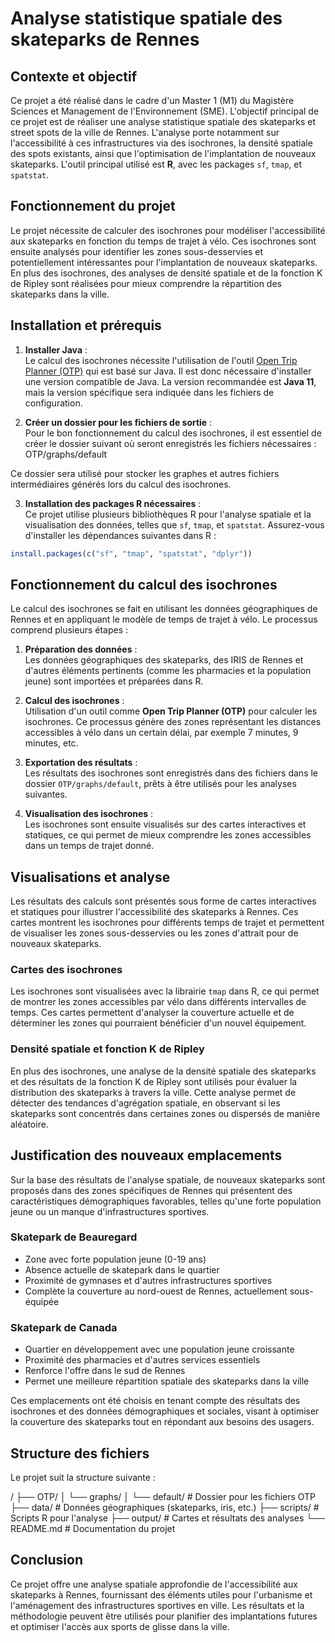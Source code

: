 # Analyse statistique spatiale des skateparks de Rennes

## Contexte et objectif

Ce projet a été réalisé dans le cadre d'un Master 1 (M1) du Magistère Sciences et Management de l'Environnement (SME). L'objectif principal de ce projet est de réaliser une analyse statistique spatiale des skateparks et street spots de la ville de Rennes. L'analyse porte notamment sur l'accessibilité à ces infrastructures via des isochrones, la densité spatiale des spots existants, ainsi que l'optimisation de l'implantation de nouveaux skateparks. L'outil principal utilisé est **R**, avec les packages `sf`, `tmap`, et `spatstat`.

## Fonctionnement du projet

Le projet nécessite de calculer des isochrones pour modéliser l'accessibilité aux skateparks en fonction du temps de trajet à vélo. Ces isochrones sont ensuite analysés pour identifier les zones sous-desservies et potentiellement intéressantes pour l'implantation de nouveaux skateparks. En plus des isochrones, des analyses de densité spatiale et de la fonction K de Ripley sont réalisées pour mieux comprendre la répartition des skateparks dans la ville.

## Installation et prérequis

1. **Installer Java** :  
   Le calcul des isochrones nécessite l'utilisation de l'outil [Open Trip Planner (OTP)](http://www.openstreetmap.org) qui est basé sur Java. Il est donc nécessaire d'installer une version compatible de Java. La version recommandée est **Java 11**, mais la version spécifique sera indiquée dans les fichiers de configuration.

2. **Créer un dossier pour les fichiers de sortie** :  
   Pour le bon fonctionnement du calcul des isochrones, il est essentiel de créer le dossier suivant où seront enregistrés les fichiers nécessaires :  OTP/graphs/default

Ce dossier sera utilisé pour stocker les graphes et autres fichiers intermédiaires générés lors du calcul des isochrones.

3. **Installation des packages R nécessaires** :  
Ce projet utilise plusieurs bibliothèques R pour l'analyse spatiale et la visualisation des données, telles que `sf`, `tmap`, et `spatstat`. Assurez-vous d'installer les dépendances suivantes dans R :
```R
install.packages(c("sf", "tmap", "spatstat", "dplyr"))
```

## Fonctionnement du calcul des isochrones

Le calcul des isochrones se fait en utilisant les données géographiques de Rennes et en appliquant le modèle de temps de trajet à vélo. Le processus comprend plusieurs étapes :

1. **Préparation des données** :  
   Les données géographiques des skateparks, des IRIS de Rennes et d'autres éléments pertinents (comme les pharmacies et la population jeune) sont importées et préparées dans R.

2. **Calcul des isochrones** :  
   Utilisation d'un outil comme **Open Trip Planner (OTP)** pour calculer les isochrones. Ce processus génère des zones représentant les distances accessibles à vélo dans un certain délai, par exemple 7 minutes, 9 minutes, etc.

3. **Exportation des résultats** :  
   Les résultats des isochrones sont enregistrés dans des fichiers dans le dossier `OTP/graphs/default`, prêts à être utilisés pour les analyses suivantes.

4. **Visualisation des isochrones** :  
   Les isochrones sont ensuite visualisés sur des cartes interactives et statiques, ce qui permet de mieux comprendre les zones accessibles dans un temps de trajet donné.

## Visualisations et analyse

Les résultats des calculs sont présentés sous forme de cartes interactives et statiques pour illustrer l'accessibilité des skateparks à Rennes. Ces cartes montrent les isochrones pour différents temps de trajet et permettent de visualiser les zones sous-desservies ou les zones d'attrait pour de nouveaux skateparks.

### Cartes des isochrones

Les isochrones sont visualisées avec la librairie `tmap` dans R, ce qui permet de montrer les zones accessibles par vélo dans différents intervalles de temps. Ces cartes permettent d'analyser la couverture actuelle et de déterminer les zones qui pourraient bénéficier d'un nouvel équipement.

### Densité spatiale et fonction K de Ripley

En plus des isochrones, une analyse de la densité spatiale des skateparks et des résultats de la fonction K de Ripley sont utilisés pour évaluer la distribution des skateparks à travers la ville. Cette analyse permet de détecter des tendances d'agrégation spatiale, en observant si les skateparks sont concentrés dans certaines zones ou dispersés de manière aléatoire.

## Justification des nouveaux emplacements

Sur la base des résultats de l'analyse spatiale, de nouveaux skateparks sont proposés dans des zones spécifiques de Rennes qui présentent des caractéristiques démographiques favorables, telles qu'une forte population jeune ou un manque d'infrastructures sportives.

### Skatepark de Beauregard

- Zone avec forte population jeune (0-19 ans)
- Absence actuelle de skatepark dans le quartier
- Proximité de gymnases et d'autres infrastructures sportives
- Complète la couverture au nord-ouest de Rennes, actuellement sous-équipée

### Skatepark de Canada

- Quartier en développement avec une population jeune croissante
- Proximité des pharmacies et d'autres services essentiels
- Renforce l'offre dans le sud de Rennes
- Permet une meilleure répartition spatiale des skateparks dans la ville

Ces emplacements ont été choisis en tenant compte des résultats des isochrones et des données démographiques et sociales, visant à optimiser la couverture des skateparks tout en répondant aux besoins des usagers.

## Structure des fichiers

Le projet suit la structure suivante :

/
├── OTP/
│   └── graphs/
│       └── default/      # Dossier pour les fichiers OTP
├── data/                # Données géographiques (skateparks, iris, etc.)
├── scripts/             # Scripts R pour l'analyse
├── output/              # Cartes et résultats des analyses
└── README.md            # Documentation du projet


## Conclusion

Ce projet offre une analyse spatiale approfondie de l'accessibilité aux skateparks à Rennes, fournissant des éléments utiles pour l'urbanisme et l'aménagement des infrastructures sportives en ville. Les résultats et la méthodologie peuvent être utilisés pour planifier des implantations futures et optimiser l'accès aux sports de glisse dans la ville.



